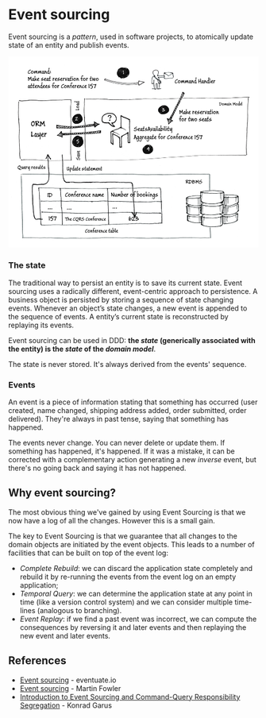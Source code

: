 # Event sourcing

Event sourcing is a *pattern*, used in software projects, to atomically update state of an entity and publish events.

![Event sourcing](img/es.png "Event sourcing")

### The state

The traditional way to persist an entity is to save its current state. Event sourcing uses a radically different, event-centric approach to persistence. A business object is persisted by storing a sequence of state changing events. Whenever an object’s state changes, a new event is appended to the sequence of events. A entity’s current state is reconstructed by replaying its events.

Event sourcing can be used in DDD: **the *state* (generically associated with the entity) is the *state* of the *domain model***.

The state is never stored. It's always derived from the events' sequence.

### Events

An event is a piece of information stating that something has occurred (user created, name changed, shipping address added, order submitted, order delivered). They're always in past tense, saying that something has happened.

The events never change. You can never delete or update them. If something has happened, it's happened. If it was a mistake, it can be corrected with a complementary action generating a new *inverse* event, but there's no going back and saying it has not happened.

## Why event sourcing?

The most obvious thing we've gained by using Event Sourcing is that we now have a log of all the changes.
However this is a small gain. 

The key to Event Sourcing is that we guarantee that all changes to the domain objects are initiated by the event objects. This leads to a number of facilities that can be built on top of the event log:

- *Complete Rebuild*: we can discard the application state completely and rebuild it by re-running the events from the event log on an empty application;
- *Temporal Query*: we can determine the application state at any point in time (like a version control system) and we can consider multiple time-lines (analogous to branching).
- *Event Replay*: if we find a past event was incorrect, we can compute the consequences by reversing it and later events and then replaying the new event and later events.

## References

- [Event sourcing](http://eventuate.io/whyeventsourcing.html) - eventuate.io
- [Event sourcing](https://martinfowler.com/eaaDev/EventSourcing.html) - Martin Fowler
- [Introduction to Event Sourcing and Command-Query Responsibility Segregation](http://squirrel.pl/blog/2015/08/31/introduction-to-event-sourcing-and-command-query-responsibility-segregation/) - Konrad Garus